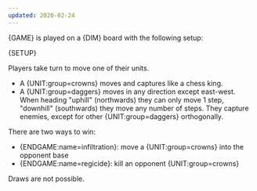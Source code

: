 ```yaml
---
updated: 2020-02-24
---
```


{GAME} is played on a {DIM} board with the following setup:

{SETUP}

Players take turn to move one of their units.

- A {UNIT:group=crowns} moves and captures like a chess king.
- A {UNIT:group=daggers} moves in any direction except east-west. When heading "uphill" (northwards) they can only move 1 step, "downhill" (southwards) they move any number of steps. They capture enemies, except for other {UNIT:group=daggers} orthogonally.

There are two ways to win:

- {ENDGAME:name=infiltration}: move a {UNIT:group=crowns} into the opponent base
- {ENDGAME:name=regicide}: kill an opponent {UNIT:group=crowns}

Draws are not possible.
